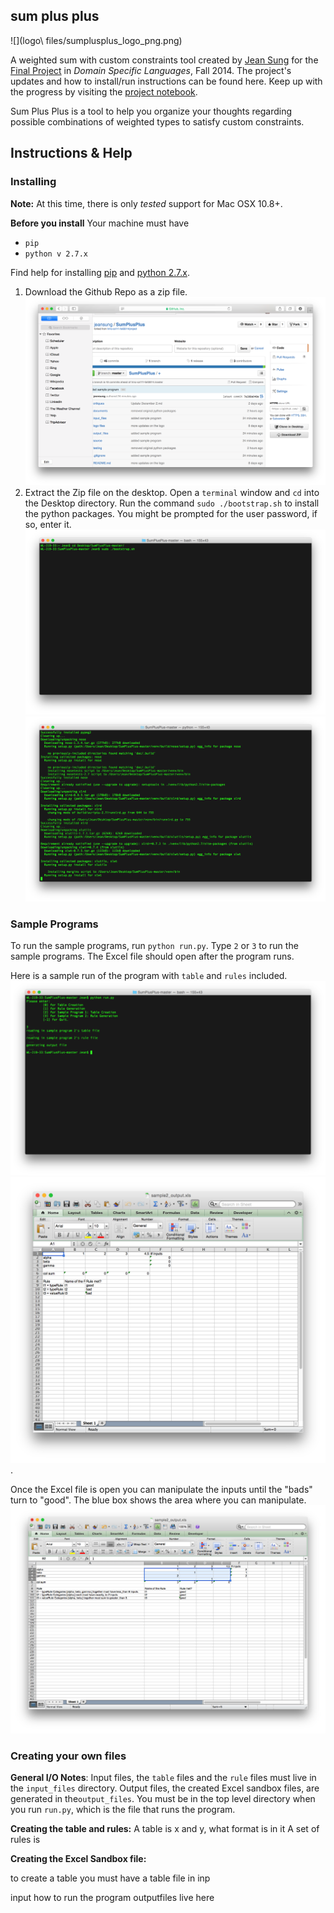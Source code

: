 ## sum plus plus
![](logo\ files/sumplusplus_logo_png.png)


A weighted sum with custom constraints tool created by [Jean Sung](http://cs.hmc.edu/~jsung) for the [Final Project](http://www.cs.hmc.edu/~benw/teaching/cs111_fa14/project.html) in *Domain Specific Languages*, Fall 2014. The project's updates and how to install/run instructions can be found here. Keep up with the progress by visiting the [project notebook](https://github.com/jeansung/project-notebook). 

Sum Plus Plus is a tool to help you organize your thoughts regarding possible combinations of weighted types to satisfy custom constraints. 

## Instructions & Help 

### Installing
**Note:** At this time, there is only *tested* support for Mac OSX 10.8+. 

**Before you install** Your machine must have  
* `pip`
* `python v 2.7.x`

Find help for installing [pip](https://pypi.python.org/pypi/pip) and [python 2.7.x](https://www.python.org/ftp/python/2.7.8/python-2.7.8-macosx10.6.dmg).

1. Download the Github Repo as a zip file. 
![](tutorial_images/download.png)
2. Extract the Zip file on the desktop. Open a `terminal` window and `cd` into the Desktop directory. Run the command `sudo ./bootstrap.sh` to install the python packages. You might be prompted for the user password, if so, enter it. 
![](tutorial_images/runBootstrap.png)
![](tutorial_images/installPackages.png)

### Sample Programs
To run the sample programs, run `python run.py`. Type `2` or `3` to run the sample programs. The Excel file should open after the program runs. 

Here is a sample run of the program with `table` and `rules` included. 
![](tutorial_images/sampleRunTerminal.png)
![](tutorial_images/sampleRunExcel.png). 

Once the Excel file is open you can manipulate the inputs until the "bads" turn to "good". The blue box shows the area where you can manipulate. 
![](tutorial_images/sandbox.png)

### Creating your own files 

**General I/O Notes**: Input files, the `table` files and the `rule` files must live in the `input_files` directory. Output files, the created Excel sandbox files, are generated in the`output_files`. You must be in the top level directory when you run `run.py`, which is the file that runs the program.

**Creating the table and rules:**
A table is x and y, what format is in it 
A set of rules is 

**Creating the Excel Sandbox file:**

to create a table you must have a table file in inp


input
how to run the program
outputfiles live here 










